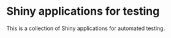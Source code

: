 # Shiny applications for testing

This is a collection of Shiny applications for automated testing.
